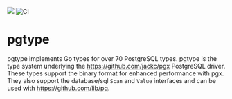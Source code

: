 [![](https://godoc.org/github.com/matthewpi/pgtype?status.svg)](https://godoc.org/github.com/matthewpi/pgtype)
![CI](https://github.com/matthewpi/pgtype/workflows/CI/badge.svg)

# pgtype

pgtype implements Go types for over 70 PostgreSQL types. pgtype is the type system underlying the
https://github.com/jackc/pgx PostgreSQL driver. These types support the binary format for enhanced performance with pgx.
They also support the database/sql `Scan` and `Value` interfaces and can be used with https://github.com/lib/pq.
